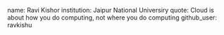name: Ravi Kishor
institution: Jaipur National Universiry
quote: Cloud is about how you do computing, not where you do computing
github_user: ravkishu
